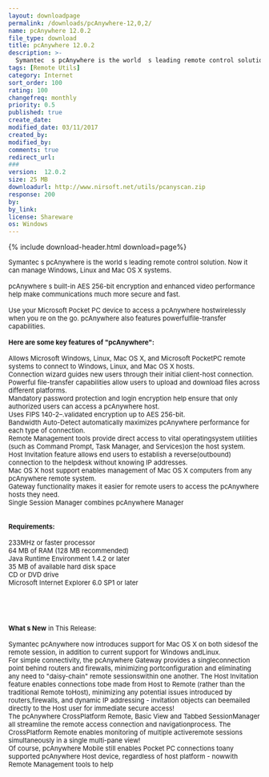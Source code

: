 ```yaml
---
layout: downloadpage
permalink: /downloads/pcAnywhere-12,0,2/
name: pcAnywhere 12.0.2
file_type: download
title: pcAnywhere 12.0.2
description: >-
  Symantec  s pcAnywhere is the world  s leading remote control solution
tags: [Remote Utils]
category: Internet
sort_order: 100
rating: 100
changefreq: monthly
priority: 0.5
published: true
create_date: 
modified_date: 03/11/2017
created_by: 
modified_by: 
comments: true
redirect_url: 
### 
version:  12.0.2
size: 25 MB
downloadurl: http://www.nirsoft.net/utils/pcanyscan.zip
response: 200
by: 
by_link: 
license: Shareware
os: Windows
---
```


{% include download-header.html download=page%}

<p style="fix-download-text !important">
<p><font size="2"><p>Symantec s pcAnywhere is the world s leading remote control solution. Now it can manage Windows, Linux and Mac OS X systems. <br />
<br />
pcAnywhere s built-in AES 256-bit encryption and enhanced video performance help make communications much more secure and fast.<br />
<br />
Use your Microsoft Pocket PC device to access a pcAnywhere hostwirelessly when you re on the go. pcAnywhere also features powerfulfile-transfer capabilities. <br />
<br />
<span><strong>Here are some key features of "pcAnywhere":</strong></span><br />
<br />
Allows Microsoft Windows, Linux, Mac OS X, and Microsoft PocketPC remote systems to connect to Windows, Linux, and Mac OS X hosts. <br />
Connection wizard guides new users through their initial client-host connection. <br />
Powerful file-transfer capabilities allow users to upload and download files across different platforms. <br />
Mandatory password protection and login encryption help ensure that only authorized users can access a pcAnywhere host. <br />
Uses FIPS 140-2–.validated encryption up to AES 256-bit. <br />
Bandwidth Auto-Detect automatically maximizes pcAnywhere performance for each type of connection. <br />
Remote Management tools provide direct access to vital operatingsystem utilities (such as Command Prompt, Task Manager, and Services)on the host system. <br />
Host Invitation feature allows end users to establish a reverse(outbound) connection to the helpdesk without knowing IP addresses. <br />
Mac OS X host support enables management of Mac OS X computers from any pcAnywhere remote system. <br />
Gateway functionality makes it easier for remote users to access the pcAnywhere hosts they need. <br />
Single Session Manager combines pcAnywhere Manager <br />
<br />
<br />
<span><strong>Requirements:</strong></span><br />
<br />
233MHz or faster processor</a> <br />
64 MB of RAM (128 MB recommended)<br />
Java Runtime Environment 1.4.2 or later <br />
35 MB of available hard disk space <br />
CD or DVD drive <br />
Microsoft Internet Explorer 6.0 SP1 or later</p>
<!-- google_ad_section_end -->
<p>&#160;</p>
<div class="celltext_big"><br />
<br />
<strong>What s New</strong> in This Release:<br />
<br />
Symantec pcAnywhere now introduces support for Mac OS X on both sidesof the remote session, in addition to current support for Windows andLinux. <br />
For simple connectivity, the pcAnywhere Gateway provides a singleconnection point behind routers and firewalls, minimizing portconfiguration and eliminating any need to "daisy-chain" remote sessionswithin one another. The Host Invitation feature enables connections tobe made from Host to Remote (rather than the traditional Remote toHost), minimizing any potential issues introduced by routers,firewalls, and dynamic IP addressing - invitation objects can beemailed directly to the Host user for immediate secure access!<br />
The pcAnywhere CrossPlatform Remote, Basic View and Tabbed SessionManager all streamline the remote access connection and navigationprocess. The CrossPlatform Remote enables monitoring of multiple activeremote sessions simultaneously in a single multi-pane view!<br />
Of course, pcAnywhere Mobile still enables Pocket PC connections toany supported pcAnywhere Host device, regardless of host platform - nowwith Remote Management tools to help</div></p></p>
